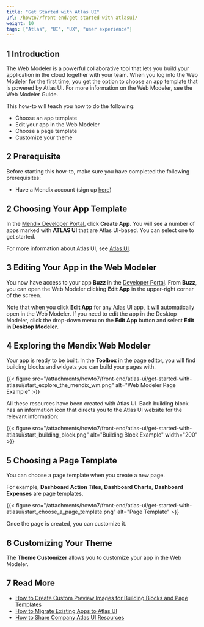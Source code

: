 ```yaml
---
title: "Get Started with Atlas UI"
url: /howto7/front-end/get-started-with-atlasui/
weight: 10
tags: ["Atlas", "UI", "UX", "user experience"]
---
```


## 1 Introduction

The Web Modeler is a powerful collaborative tool that lets you build your application in the cloud together with your team. When you log into the Web Modeler for the first time, you get the option to choose an app template that is powered by Atlas UI. For more information on the Web Modeler, see the Web Modeler Guide. 

This how-to will teach you how to do the following:

* Choose an app template
* Edit your app in the Web Modeler
* Choose a page template
* Customize your theme

## 2 Prerequisite

Before starting this how-to, make sure you have completed the following prerequisites:

* Have a Mendix account (sign up [here](https://www.mendix.com/try))

## 2 Choosing Your App Template

In the [Mendix Developer Portal](https://sprintr.home.mendix.com/index.html), click **Create App**. You will see a number of apps marked with **ATLAS UI** that are Atlas UI-based. You can select one to get started.

For more information about Atlas UI, see [Atlas UI](/howto7/front-end/atlas-ui/). 

## 3 Editing Your App in the Web Modeler

You now have access to your app **Buzz** in the [Developer Portal](/developerportal/). From **Buzz**, you can open the Web Modeler clicking **Edit App** in the upper-right corner of the screen.

Note that when you click **Edit App** for any Atlas UI app, it will automatically open in the Web Modeler. If you need to edit the app in the Desktop Modeler, click the drop-down menu on the **Edit App** button and select **Edit in Desktop Modeler**.

## 4 Exploring the Mendix Web Modeler

Your app is ready to be built. In the **Toolbox** in the page editor, you will find building blocks and widgets you can build your pages with. 

{{< figure src="/attachments/howto7/front-end/atlas-ui/get-started-with-atlasui/start_explore_the_mendix_wm.png" alt="Web Modeler Page Example" >}}

All these resources have been created with Atlas UI. Each building block has an information icon that directs you to the Atlas UI website for the relevant information:

{{< figure src="/attachments/howto7/front-end/atlas-ui/get-started-with-atlasui/start_building_block.png" alt="Building Block Example"   width="200"  >}}

## 5 Choosing a Page Template

You can choose a page template when you create a new page.

For example, **Dashboard Action Tiles**, **Dashboard Charts**, **Dashboard Expenses** are page templates. 

{{< figure src="/attachments/howto7/front-end/atlas-ui/get-started-with-atlasui/start_choose_a_page_template.png" alt="Page Template" >}}

Once the page is created, you can customize it.

## 6 Customizing Your Theme

The **Theme Customizer** allows you to customize your app in the Web Modeler.

## 7 Read More

* [How to Create Custom Preview Images for Building Blocks and Page Templates](/howto7/front-end/create-custom-preview-images-for-building-blocks-and-page-templates/)
* [How to Migrate Existing Apps to Atlas UI](/howto7/front-end/migrate-existing-projects-to-atlasui/)
* [How to Share Company Atlas UI Resources](/howto7/front-end/share-company-atlas-ui-resources/)
